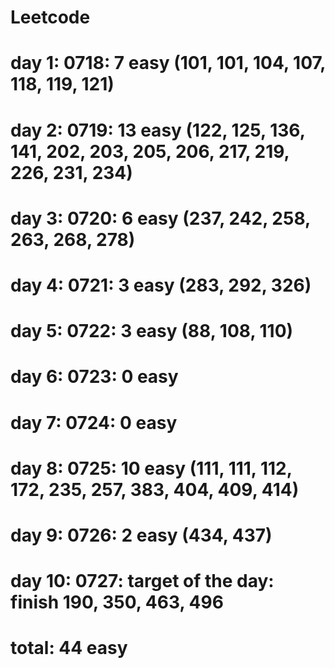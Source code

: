 # Leetcode
# day 1: 0718: 7 easy (101, 101, 104, 107, 118, 119, 121)
# day 2: 0719: 13 easy (122, 125, 136, 141, 202, 203, 205, 206, 217, 219, 226, 231, 234)
# day 3: 0720: 6 easy (237, 242, 258, 263, 268, 278)
# day 4: 0721: 3 easy (283, 292, 326)
# day 5: 0722: 3 easy (88, 108, 110)
# day 6: 0723: 0 easy 
# day 7: 0724: 0 easy
# day 8: 0725: 10 easy (111, 111, 112, 172, 235, 257, 383, 404, 409, 414)
# day 9: 0726: 2 easy (434, 437)
# day 10: 0727: target of the day: finish 190, 350, 463, 496
# total: 44 easy
